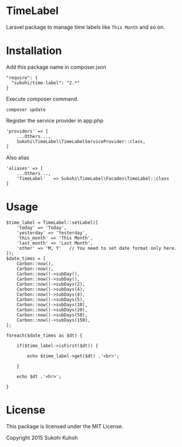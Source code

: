 # TimeLabel
Laravel package to manage time labels like `This Month` and so on.

Installation
====

Add this package name in composer.json

    "require": {
      "sukohi/time-label": "2.*"
    }

Execute composer command.

    composer update

Register the service provider in app.php

    'providers' => [
        ...Others...,  
        Sukohi\TimeLabel\TimeLabelServiceProvider::class,
    ]

Also alias

    'aliases' => [
        ...Others...,  
        'TimeLabel'   => Sukohi\TimeLabel\Facades\TimeLabel::class
    ]

Usage
====

    $time_label = TimeLabel::setLabel([
        'today' => 'Today',
        'yesterday' => 'Yesterday',
        'this_month' => 'This Month',
        'last_month' => 'Last Month',
        'other' => 'M, Y'   // You need to set date format only here.
    ]);
    $date_times = [
        Carbon::now(),
        Carbon::now(),
        Carbon::now()->subDay(),
        Carbon::now()->subDay(),
        Carbon::now()->subDays(2),
        Carbon::now()->subDays(4),
        Carbon::now()->subDays(4),
        Carbon::now()->subDays(5),
        Carbon::now()->subDays(10),
        Carbon::now()->subDays(20),
        Carbon::now()->subDays(50),
        Carbon::now()->subDays(150),
    ];

    foreach($date_times as $dt) {

        if($time_label->isFirst($dt)) {

            echo $time_label->get($dt) .'<br>';

        }

        echo $dt .'<hr>';

    }

License
====

This package is licensed under the MIT License.

Copyright 2015 Sukohi Kuhoh